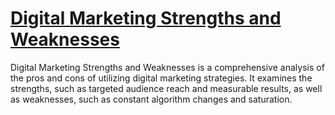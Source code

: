# [Digital Marketing Strengths and Weaknesses](https://appzsoft.com/digital-marketing-strengths-and-weaknesses/)
Digital Marketing Strengths and Weaknesses is a comprehensive analysis of the pros and cons of utilizing digital marketing strategies. It examines the strengths, such as targeted audience reach and measurable results, as well as weaknesses, such as constant algorithm changes and saturation. 
